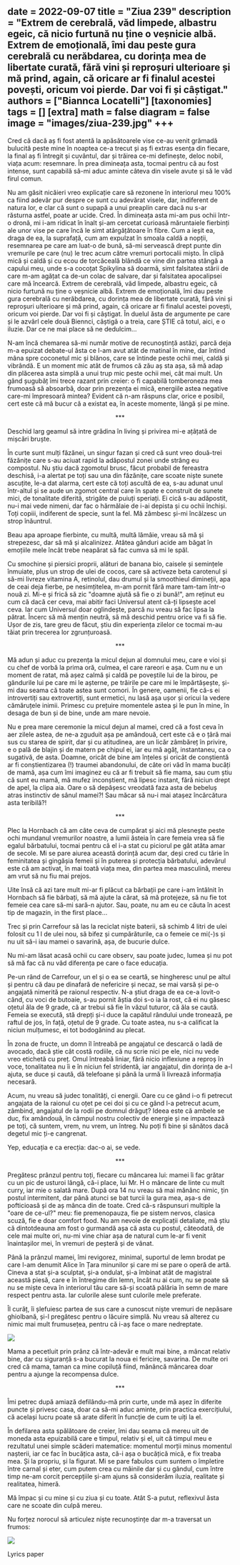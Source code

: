 
date = 2022-09-07
title = "Ziua 239"
description = "Extrem de cerebrală, văd limpede, albastru egeic, că nicio furtună nu ține o veșnicie albă. Extrem de emoțională, îmi dau peste gura cerebrală cu nerăbdarea, cu dorința mea de libertate curată, fără vini și reproșuri ulterioare și mă prind, again, că oricare ar fi finalul acestei povești, oricum voi pierde. Dar voi fi și câștigat."
authors = ["Biannca Locatelli"]
[taxonomies]
tags = []
[extra]
math = false
diagram = false
image = "images/ziua-239.jpg"
+++
---

Cred că dacă aș fi fost atentă la apăsătoarele vise ce-au venit grămadă bulucită peste mine în noaptea ce-a trecut și aș fi extras esența din fiecare, la final aș fi întregit și cuvântul, dar și trăirea ce-mi definește, deloc nobil, viața acum: resemnare. În prea dimineața asta, tocmai pentru că au fost intense, sunt capabilă să-mi aduc aminte câteva din visele avute și să le văd firul comun.

Nu am găsit nicăieri vreo explicație care să rezonene în interiorul meu 100% ca fiind adevăr pur despre ce sunt cu adevărat visele, dar, indiferent de natura lor, e clar că sunt o supapă a unui preaplin care dacă nu s-ar răsturna astfel, poate ar ucide. Cred. În dimineața asta mi-am pus ochii într-o dronă, mi i-am ridicat în înalt și-am cercetat curioasă măruntaiele fierbinți ale unor vise pe care încă le simt atârgățătoare în fibre. Cum a ieșit ea, draga de ea, la suprafață, cum am expulzat în smoala caldă a nopții, resemnarea pe care am luat-o de bună, să-mi servească drept punte din vremurile pe care (nu) le trec acum către vremuri portocalii mișto. În clipă mică și caldă și cu ecou de torcăceală blândă ce vine din partea stângă a capului meu, unde s-a cocoțat Spikylina să doarmă, simt falsitatea stării de care m-am agățat ca de-un colac de salvare, dar și falsitatea apocalipsei care mă încearcă. Extrem de cerebrală, văd limpede, albastru egeic, că nicio furtună nu ține o veșnicie albă. Extrem de emoțională, îmi dau peste gura cerebrală cu nerăbdarea, cu dorința mea de libertate curată, fără vini și reproșuri ulterioare și mă prind, again, că oricare ar fi finalul acestei povești, oricum voi pierde. Dar voi fi și câștigat. În duelul ăsta de argumente pe care și le azvârl cele două Biennci, câștigă o a treia, care ȘTIE că totul, aici, e o iluzie. Dar ce ne mai place să ne dedulcim…

N-am încă chemarea să-mi număr motive de recunoștință astăzi, parcă deja m-a epuizat debate-ul ăsta ce l-am avut atât de matinal în mine, dar întind mâna spre coconetul mic și blănos, care se întinde peste ochii mei, caldă și vibrândă. E un moment mic atât de frumos că zău aș sta așa, să mă adap din plăcerea asta simplă a unui trup mic peste ochii mei, cât mai mult. Un gând șugubăț îmi trece razant prin creier: o fi capabilă tomberoneza mea frumoasă să absoarbă, doar prin prezența ei mică, energiile astea negative care-mi împresoară mintea? Evident că n-am răspuns clar, orice e posibil, cert este că mă bucur că a existat ea, în aceste momente, lângă și pe mine.

<p style="text-align: center;">***</p>

Deschid larg geamul să intre grădina în living și privirea mi-e ațâțată de mișcări bruște.

În curte sunt mulți făzănei, un singur fazan și cred că sunt vreo două-trei făzănițe care s-au aciuat rapid la adăpostul zonei unde strâng eu compostul. Nu știu dacă zgomotul brusc, făcut probabil de fereastra deschisă, i-a alertat pe toți sau una din făzănițe, care scoate niște sunete ascuțite, le-a dat alarma, cert este că toți ascultă de ea, s-au adunat unul într-altul și se aude un zgomot central care în spate e construit de sunete mici, de tonalitate diferită, strigăte de puiuți speriați. Ei cică s-au adăpostit, nu-i mai vede nimeni, dar fac o hărmălaie de i-ai depista și cu ochii închiși. Toți copiii, indiferent de specie, sunt la fel. Mă zâmbesc și-mi încălzesc un strop înăuntrul.

Beau apa aproape fierbinte, cu multă, multă lămâie, vreau să mă și strepezesc, dar să mă și alcalinizez. Atâtea gânduri acide am băgat în emoțiile mele încât trebe neapărat să fac cumva să mi le spăl.

Cu smochine și piersici proprii, alături de banana bio, caisele și semințele înmuiate, plus un strop de ulei de cocos, care să activeze beta carotenul și să-mi livreze vitamina A, retinolul, dau drumul și la smoothieul dimineții, apa de ceai deja fierbe, pe nesimțitelea, m-am pornit fără mare tam-tam într-o nouă zi. Mi-e și frică să zic "doamne ajută să fie o zi bună!", am reținut eu cum că dacă cer ceva, mai abitir faci Universul atent că-ți lipsește acel ceva. Iar cum Universul doar oglindește, parcă nu vreau să fac lipsa la pătrat. Încerc să mă mențin neutră, să mă deschid pentru orice va fi să fie. Ușor de zis, tare greu de făcut, știu din experiența zilelor ce tocmai m-au tăiat prin trecerea lor zgrunțuroasă.

<p style="text-align: center;">***</p>

Mă adun și aduc cu prezența la micul dejun al domnului meu, care e vioi și cu chef de vorbă la prima oră, culmea, el care rareori e așa. Cum nu e un moment de ratat, mă așez calmă și caldă pe poveștile lui de la birou, pe gândurile lui pe care mi le așterne, pe trăirile pe care mi le împărtășește, și-mi dau seama că toate astea sunt comori. În genere, oamenii, fie că-s ei introvertiți sau extrovertiți, sunt ermetici, nu lasă așa ușor și oricui la vedere cămăruțele inimii. Primesc cu prețuire momentele astea și le pun în mine, în desaga de bun și de bine, unde am mare nevoie.

Nu e prea mare ceremonie la micul dejun al mamei, cred că a fost ceva în aer zilele astea, de ne-a zguduit așa pe amândouă, cert este că e o țâră mai sus cu starea de spirit, dar și cu atitudinea, are un licăr zâmbăreț în privire, e o pală de blajin și de matern pe chipul ei, iar eu mă agăț, instantaneu, ca o sugativă, de asta. Doamne, oricât de bine am înțeles și oricât de conștientă ar fi conștientizarea (!) traumei abandonului, de câte ori văd în mama bucăți de mamă, așa cum îmi imaginez eu că ar fi trebuit să fie mama, sau cum știu că sunt eu mamă, mă mufez inconștient, mă lipesc instant, fără niciun drept de apel, la clipa aia. Oare o să depășesc vreodată faza asta de bebeluș atras instinctiv de sânul mamei?! Sau măcar să nu-i mai atașez încărcătura asta teribilă?!

<p style="text-align: center;">***</p>

Plec la Hornbach că am câte ceva de cumpărat și aici mă plesnește peste ochi mundanul vremurilor noastre, a lumii ăsteia în care femeia vrea să fie egalul bărbatului, tocmai pentru că el i-a stat cu piciorul pe gât atâta amar de secole. Mi se pare aiurea această dorință acum dar, deși cred cu tărie în feminitatea și gingășia femeii și în puterea și protecția bărbatului, adevărul este că am activat, în mai toată viața mea, din partea mea masculină, mereu am vrut să nu fiu mai prejos.

Uite însă că azi tare mult mi-ar fi plăcut ca bărbații pe care i-am întâlnit în Hornbach să fie bărbați, să mă ajute la cărat, să mă protejeze, să nu fie tot femeie cea care să-mi sară-n ajutor. Sau, poate, nu am eu ce căuta în acest tip de magazin, in the first place…

Trec și prin Carrefour să las la reciclat niște baterii, să schimb 4 litri de ulei folosit cu 1 l de ulei nou, să bifez și cumpărăturile, ca o femeie ce mi(-)s și nu uit să-i iau mamei o savarină, așa, de bucurie dulce.

Nu mi-am lăsat acasă ochii cu care observ, sau poate judec, lumea și nu pot să mă fac că nu văd diferența pe care o face educația.

Pe-un rând de Carrefour, un el și o ea se ceartă, se hingheresc unul pe altul și pentru că dau pe dinafară de nefericire și necaz, se mai varsă și pe-o angajată nimerită pe raionul respectiv. N-a știut draga de ea ce-a lovit-o când, cu voci de butoaie, s-au pornit ăștia doi s-o ia la rost, că ei nu găsesc oțetul ăla de 9 grade, că ar trebui să fie în văzul tuturor, că ăla se caută. Femeia se execută, stă drepți și-i duce la capătul rândului unde tronează, pe raftul de jos, în față, oțetul de 9 grade. Cu toate astea, nu s-a calificat la niciun mulțumesc, ei tot bodogănind au plecat.

În zona de fructe, un domn îl întreabă pe angajatul ce descarcă o ladă de avocado, dacă știe cât costă rodiile, că nu scrie nici pe ele, nici nu vede vreo etichetă cu preț. Omul întreabă liniar, fără nicio inflexiune a reproș în voce, tonalitatea nu îi e în niciun fel stridentă, iar angajatul, din dorința de a-l ajuta, se duce și caută, dă telefoane și până la urmă îi livrează informația necesară.

Acum, nu vreau să judec tonalități, ci energii. Oare cu ce gând i-o fi petrecut angajata de la raionul cu oțet pe cei doi și cu ce gând l-a petrecut acum, zâmbind, angajatul de la rodii pe domnul drăguț? Ideea este că ambele se duc, fix amândouă, în câmpul nostru colectiv de energie și ne impactează pe toți, că suntem, vrem, nu vrem, un întreg. Nu poți fi bine și sănătos dacă degetul mic ți-e cangrenat.

Yep, educația e ca erecția: dac-o ai, se vede.

<p style="text-align: center;">***</p>

Pregătesc prânzul pentru toți, fiecare cu mâncarea lui: mamei îi fac grătar cu un pic de usturoi lângă, că-i place, lui Mr. H o mâncare de linte cu mult curry, iar mie o salată mare. După ora 14 nu vreau să mai mănânc nimic, țin postul intermitent, dar până atunci se bat turcii la gura mea, așa-s de pofticioasă și de aș mânca din de toate. Cred că-s răspunsuri multiple la "oare de ce-ul?" meu: fie premenopauza, fie pe sistem nervos, clasica scuză, fie e doar comfort food. Nu am nevoie de explicații detaliate, mă știu că dintotdeauna am fost o gurmandă așa că asta cu postul, câteodată, de cele mai multe ori, nu-mi vine chiar așa de natural cum le-ar fi venit înaintașilor mei, în vremuri de peșteră și de vânat.

Până la prânzul mamei, îmi revigorez, minimal, suportul de lemn brodat pe care l-am denumit Alice în Țara minunilor și care mi se pare o operă de artă. Cineva a stat și-a sculptat, și-a ondulat, și-a îmbinat atât de magistral această piesă, care e în întregime din lemn, încât nu ai cum, nu se poate să nu se miște ceva în interiorul tău care să-și scoată pălăria în semn de mare respect pentru asta. Iar culorile alese sunt culorile mele preferate.

Îl curăț, îi șlefuiesc partea de sus care a cunoscut niște vremuri de nepăsare ghiolbană, și-l pregătesc pentru o lăcuire simplă. Nu vreau să alterez cu nimic mai mult frumusețea, pentru că i-aș face o mare nedreptate.

<div class="flex justify-center">
  <img src="images/alice-1-1.jpeg" />
</div>

Mama a pecetluit prin prânz că într-adevăr e mult mai bine, a mâncat relativ bine, dar cu siguranță s-a bucurat la noua ei fericire, savarina. De multe ori cred că mama, taman ca mine copiluță fiind, mănâncă mâncarea doar pentru a ajunge la recompensa dulce.

<p style="text-align: center;">***</p>

Îmi petrec după amiază defilându-mă prin curte, unde mă așez în diferite puncte și privesc casa, doar ca să-mi aduc aminte, prin practica exercițiului, că același lucru poate să arate diferit în funcție de cum te uiți la el.

În defilarea asta spălătoare de creier, îmi dau seama că mereu uit de moneda asta epuizabilă care e timpul, relativ și el, uit că timpul meu e rezultatul unei simple scăderi matematice: momentul morții minus momentul nașterii, iar ce fac în bucățica asta, că-i așa o bucățică mică, e fix treaba mea. Și la propriu, și la figurat. Mi se pare fabulos cum suntem o împletire între carnal și eter, cum putem crea cu mâinile dar și cu gândul, cum între timp ne-am corcit percepțiile și-am ajuns să considerăm iluzia, realitate și realitatea, himeră.

Mă împac și cu mine și cu ziua și cu toate. Atât S-a putut, reflexivul ăsta care ne scoate din culpă mereu.

Nu forțez norocul să articulez niște recunoștințe dar m-a traversat un frumos:

<div class="flex justify-center">
  <img src="images/239-1024x1017.jpeg" />
</div>

Lyrics paper
